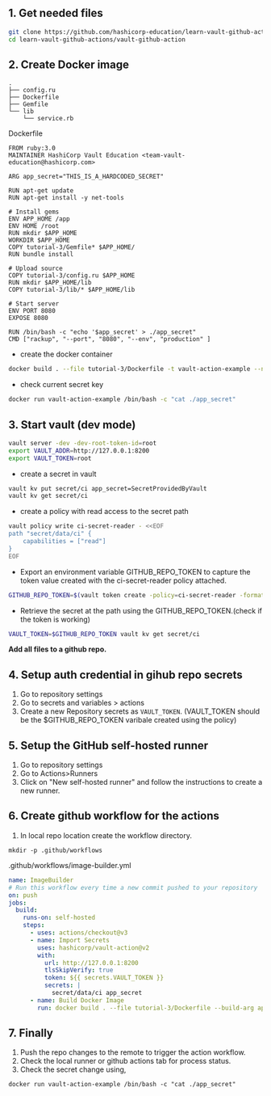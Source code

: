 ## 1. Get needed files
```bash
git clone https://github.com/hashicorp-education/learn-vault-github-actions.git
cd learn-vault-github-actions/vault-github-action
```

## 2. Create Docker image
```tree
.
├── config.ru
├── Dockerfile
├── Gemfile
└── lib
    └── service.rb
```
Dockerfile
```docker
FROM ruby:3.0
MAINTAINER HashiCorp Vault Education <team-vault-education@hashicorp.com>

ARG app_secret="THIS_IS_A_HARDCODED_SECRET"

RUN apt-get update
RUN apt-get install -y net-tools

# Install gems
ENV APP_HOME /app
ENV HOME /root
RUN mkdir $APP_HOME
WORKDIR $APP_HOME
COPY tutorial-3/Gemfile* $APP_HOME/
RUN bundle install

# Upload source
COPY tutorial-3/config.ru $APP_HOME
RUN mkdir $APP_HOME/lib
COPY tutorial-3/lib/* $APP_HOME/lib

# Start server
ENV PORT 8080
EXPOSE 8080

RUN /bin/bash -c "echo '$app_secret' > ./app_secret"
CMD ["rackup", "--port", "8080", "--env", "production" ]
```

- create the docker container
```bash
docker build . --file tutorial-3/Dockerfile -t vault-action-example --network=host
```
- check current secret key
```bash
docker run vault-action-example /bin/bash -c "cat ./app_secret"
```

## 3. Start vault (dev mode)
```bash
vault server -dev -dev-root-token-id=root
export VAULT_ADDR=http://127.0.0.1:8200
export VAULT_TOKEN=root
```
- create a secret in vault
```bash
vault kv put secret/ci app_secret=SecretProvidedByVault
vault kv get secret/ci
```
- create a policy with read access to the secret path
```bash
vault policy write ci-secret-reader - <<EOF
path "secret/data/ci" {
    capabilities = ["read"]
}
EOF
```
- Export an environment variable GITHUB_REPO_TOKEN to capture the token value created with the ci-secret-reader policy attached.
```bash
GITHUB_REPO_TOKEN=$(vault token create -policy=ci-secret-reader -format json | jq -r ".auth.client_token")
```
- Retrieve the secret at the path using the GITHUB_REPO_TOKEN.(check if the token is working)
```bash
VAULT_TOKEN=$GITHUB_REPO_TOKEN vault kv get secret/ci
```

**Add all files to a github repo.**

## 4. Setup auth credential in gihub repo secrets
1. Go to repository settings
2. Go to secrets and variables > actions
3. Create a new Repository secrets as `VAULT_TOKEN`. (VAULT_TOKEN should be the $GITHUB_REPO_TOKEN varibale created using the policy)

## 5. Setup the GitHub self-hosted runner
1. Go to repository settings
2. Go to Actions>Runners
3. Click on "New self-hosted runner" and follow the instructions to create a new runner.

## 6. Create github workflow for the actions
1. In local repo location create the workflow directory.
```
mkdir -p .github/workflows
```
.github/workflows/image-builder.yml
```yaml
name: ImageBuilder
# Run this workflow every time a new commit pushed to your repository
on: push
jobs:
  build:
    runs-on: self-hosted
    steps:
      - uses: actions/checkout@v3
      - name: Import Secrets
        uses: hashicorp/vault-action@v2
        with:
          url: http://127.0.0.1:8200
          tlsSkipVerify: true
          token: ${{ secrets.VAULT_TOKEN }}
          secrets: |
            secret/data/ci app_secret
      - name: Build Docker Image
        run: docker build . --file tutorial-3/Dockerfile --build-arg app_secret="${{ env.APP_SECRET }}" -t vault-action-example
```

## 7. Finally
1. Push the repo changes to the remote to trigger the action workflow.
2. Check the local runner or github actions tab for process status.
3. Check the secret change using,
```
docker run vault-action-example /bin/bash -c "cat ./app_secret"
```
